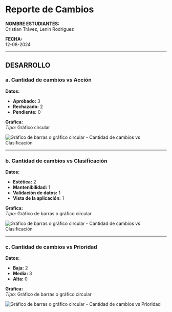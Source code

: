 # Reporte de Cambios

**NOMBRE ESTUDIANTES:**  
Cristian Trávez, Lenin Rodriguez  

**FECHA:**  
12-08-2024  

---

## DESARROLLO

### a. Cantidad de cambios vs Acción  
**Datos:**
- **Aprobado:** 3  
- **Rechazado:** 2  
- **Pendiente:** 0  

**Gráfica:**  
_Tipo:_ Gráfico circular  

![Gráfico de barras o gráfico circular - Cantidad de cambios vs Clasificación](../imagenes/img3.png)

---

### b. Cantidad de cambios vs Clasificación  
**Datos:**
- **Estética:** 2  
- **Mantenibilidad:** 1  
- **Validación de datos:** 1  
- **Vista de la aplicación:** 1  

**Gráfica:**  
_Tipo:_ Gráfico de barras o gráfico circular  

![Gráfico de barras o gráfico circular - Cantidad de cambios vs Clasificación](Documentos/Contrucción/imagenes/img2.png)

---

### c. Cantidad de cambios vs Prioridad  
**Datos:**
- **Baja:** 2  
- **Media:** 3  
- **Alta:** 0  

**Gráfica:**  
_Tipo:_ Gráfico de barras o gráfico circular  

![Gráfico de barras o gráfico circular - Cantidad de cambios vs Prioridad](Documentos/Contrucción/imagenes/img3.png)

